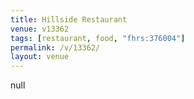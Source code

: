 ```yaml
---
title: Hillside Restaurant
venue: v13362
tags: [restaurant, food, "fhrs:376004"]
permalink: /v/13362/
layout: venue
---
```

null